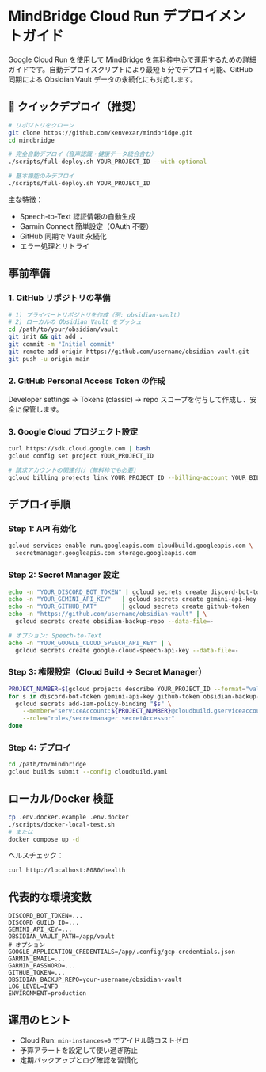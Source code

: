 # MindBridge Cloud Run デプロイメントガイド

Google Cloud Run を使用して MindBridge を無料枠中心で運用するための詳細ガイドです。自動デプロイスクリプトにより最短 5 分でデプロイ可能、GitHub 同期による Obsidian Vault データの永続化にも対応します。

## 🚀 クイックデプロイ（推奨）

```bash
# リポジトリをクローン
git clone https://github.com/kenvexar/mindbridge.git
cd mindbridge

# 完全自動デプロイ（音声認識・健康データ統合含む）
./scripts/full-deploy.sh YOUR_PROJECT_ID --with-optional

# 基本機能のみデプロイ
./scripts/full-deploy.sh YOUR_PROJECT_ID
```

主な特徴：
- Speech-to-Text 認証情報の自動生成
- Garmin Connect 簡単設定（OAuth 不要）
- GitHub 同期で Vault 永続化
- エラー処理とリトライ

## 事前準備

### 1. GitHub リポジトリの準備

```bash
# 1) プライベートリポジトリを作成（例: obsidian-vault）
# 2) ローカルの Obsidian Vault をプッシュ
cd /path/to/your/obsidian/vault
git init && git add .
git commit -m "Initial commit"
git remote add origin https://github.com/username/obsidian-vault.git
git push -u origin main
```

### 2. GitHub Personal Access Token の作成
Developer settings → Tokens (classic) → repo スコープを付与して作成し、安全に保管します。

### 3. Google Cloud プロジェクト設定

```bash
curl https://sdk.cloud.google.com | bash
gcloud config set project YOUR_PROJECT_ID

# 請求アカウントの関連付け（無料枠でも必要）
gcloud billing projects link YOUR_PROJECT_ID --billing-account YOUR_BILLING_ACCOUNT_ID
```

## デプロイ手順

### Step 1: API 有効化
```bash
gcloud services enable run.googleapis.com cloudbuild.googleapis.com \
  secretmanager.googleapis.com storage.googleapis.com
```

### Step 2: Secret Manager 設定
```bash
echo -n "YOUR_DISCORD_BOT_TOKEN" | gcloud secrets create discord-bot-token --data-file=-
echo -n "YOUR_GEMINI_API_KEY"   | gcloud secrets create gemini-api-key      --data-file=-
echo -n "YOUR_GITHUB_PAT"       | gcloud secrets create github-token        --data-file=-
echo -n "https://github.com/username/obsidian-vault" | \
  gcloud secrets create obsidian-backup-repo --data-file=-

# オプション: Speech-to-Text
echo -n "YOUR_GOOGLE_CLOUD_SPEECH_API_KEY" | \
  gcloud secrets create google-cloud-speech-api-key --data-file=-
```

### Step 3: 権限設定（Cloud Build → Secret Manager）
```bash
PROJECT_NUMBER=$(gcloud projects describe YOUR_PROJECT_ID --format="value(projectNumber)")
for s in discord-bot-token gemini-api-key github-token obsidian-backup-repo; do
  gcloud secrets add-iam-policy-binding "$s" \
    --member="serviceAccount:${PROJECT_NUMBER}@cloudbuild.gserviceaccount.com" \
    --role="roles/secretmanager.secretAccessor"
done
```

### Step 4: デプロイ
```bash
cd /path/to/mindbridge
gcloud builds submit --config cloudbuild.yaml
```

## ローカル/Docker 検証
```bash
cp .env.docker.example .env.docker
./scripts/docker-local-test.sh
# または
docker compose up -d
```

ヘルスチェック：
```bash
curl http://localhost:8080/health
```

## 代表的な環境変数
```env
DISCORD_BOT_TOKEN=...
DISCORD_GUILD_ID=...
GEMINI_API_KEY=...
OBSIDIAN_VAULT_PATH=/app/vault
# オプション
GOOGLE_APPLICATION_CREDENTIALS=/app/.config/gcp-credentials.json
GARMIN_EMAIL=...
GARMIN_PASSWORD=...
GITHUB_TOKEN=...
OBSIDIAN_BACKUP_REPO=your-username/obsidian-vault
LOG_LEVEL=INFO
ENVIRONMENT=production
```

## 運用のヒント
- Cloud Run: `min-instances=0` でアイドル時コストゼロ
- 予算アラートを設定して使い過ぎ防止
- 定期バックアップとログ確認を習慣化

